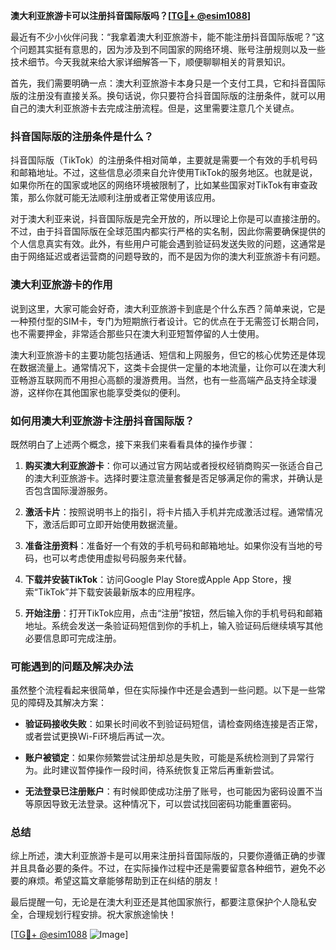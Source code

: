 **澳大利亚旅游卡可以注册抖音国际版吗？[[TG💪+ @esim1088](https://t.me/s/esim1088)]**

最近有不少小伙伴问我：“我拿着澳大利亚旅游卡，能不能注册抖音国际版呢？”这个问题其实挺有意思的，因为涉及到不同国家的网络环境、账号注册规则以及一些技术细节。今天我就来给大家详细解答一下，顺便聊聊相关的背景知识。

首先，我们需要明确一点：澳大利亚旅游卡本身只是一个支付工具，它和抖音国际版的注册没有直接关系。换句话说，你只要符合抖音国际版的注册条件，就可以用自己的澳大利亚旅游卡去完成注册流程。但是，这里需要注意几个关键点。

### 抖音国际版的注册条件是什么？

抖音国际版（TikTok）的注册条件相对简单，主要就是需要一个有效的手机号码和邮箱地址。不过，这些信息必须来自允许使用TikTok的服务地区。也就是说，如果你所在的国家或地区的网络环境被限制了，比如某些国家对TikTok有审查政策，那么你就可能无法顺利注册或者正常使用该应用。

对于澳大利亚来说，抖音国际版是完全开放的，所以理论上你是可以直接注册的。不过，由于抖音国际版在全球范围内都实行严格的实名制，因此你需要确保提供的个人信息真实有效。此外，有些用户可能会遇到验证码发送失败的问题，这通常是由于网络延迟或者运营商的问题导致的，而不是因为你的澳大利亚旅游卡有问题。

### 澳大利亚旅游卡的作用

说到这里，大家可能会好奇，澳大利亚旅游卡到底是个什么东西？简单来说，它是一种预付型的SIM卡，专门为短期旅行者设计。它的优点在于无需签订长期合同，也不需要押金，非常适合那些只在澳大利亚短暂停留的人士使用。

澳大利亚旅游卡的主要功能包括通话、短信和上网服务，但它的核心优势还是体现在数据流量上。通常情况下，这类卡会提供一定量的本地流量，让你可以在澳大利亚畅游互联网而不用担心高额的漫游费用。当然，也有一些高端产品支持全球漫游，这样你在其他国家也能享受类似的便利。

### 如何用澳大利亚旅游卡注册抖音国际版？

既然明白了上述两个概念，接下来我们来看看具体的操作步骤：

1. **购买澳大利亚旅游卡**：你可以通过官方网站或者授权经销商购买一张适合自己的澳大利亚旅游卡。选择时要注意流量套餐是否足够满足你的需求，并确认是否包含国际漫游服务。

2. **激活卡片**：按照说明书上的指引，将卡片插入手机并完成激活过程。通常情况下，激活后即可立即开始使用数据流量。

3. **准备注册资料**：准备好一个有效的手机号码和邮箱地址。如果你没有当地的号码，也可以考虑使用虚拟号码服务来代替。

4. **下载并安装TikTok**：访问Google Play Store或Apple App Store，搜索“TikTok”并下载安装最新版本的应用程序。

5. **开始注册**：打开TikTok应用，点击“注册”按钮，然后输入你的手机号码和邮箱地址。系统会发送一条验证码短信到你的手机上，输入验证码后继续填写其他必要信息即可完成注册。

### 可能遇到的问题及解决办法

虽然整个流程看起来很简单，但在实际操作中还是会遇到一些问题。以下是一些常见的障碍及其解决方案：

- **验证码接收失败**：如果长时间收不到验证码短信，请检查网络连接是否正常，或者尝试更换Wi-Fi环境后再试一次。
  
- **账户被锁定**：如果你频繁尝试注册却总是失败，可能是系统检测到了异常行为。此时建议暂停操作一段时间，待系统恢复正常后再重新尝试。

- **无法登录已注册账户**：有时候即使成功注册了账号，也可能因为密码设置不当等原因导致无法登录。这种情况下，可以尝试找回密码功能重置密码。

### 总结

综上所述，澳大利亚旅游卡是可以用来注册抖音国际版的，只要你遵循正确的步骤并且具备必要的条件。不过，在实际操作过程中还是需要留意各种细节，避免不必要的麻烦。希望这篇文章能够帮助到正在纠结的朋友！

最后提醒一句，无论是在澳大利亚还是其他国家旅行，都要注意保护个人隐私安全，合理规划行程安排。祝大家旅途愉快！

[[TG💪+ @esim1088](https://t.me/s/esim1088) ![Image](https://i.postimg.cc/4NQfJmqS/Snipaste-2025-05-13-00-14-12.png)]